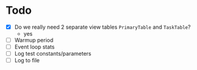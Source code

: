# Todo

- [x] Do we really need 2 separate view tables `PrimaryTable` and `TaskTable`?
  - yes
- [ ] Warmup period
- [ ] Event loop stats
- [ ] Log test constants/parameters
- [ ] Log to file
